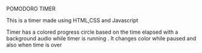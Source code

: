 POMODORO TIMER

This is a timer made using HTML,CSS and Javascript

Timer has a colored progress circle based on the time elapsed with a background audio while timer is running .
It changes color while paused and also when time is over
